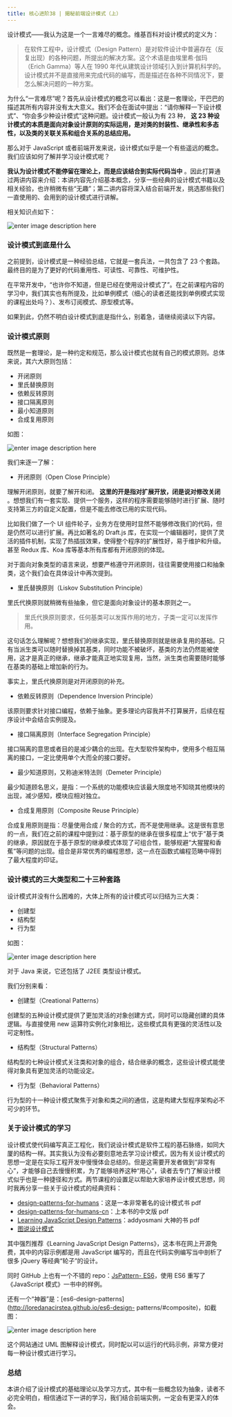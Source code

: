 ```yaml
---
title: 核心进阶38 | 揭秘前端设计模式（上）
---
```


设计模式——我认为这是一个一言难尽的概念。维基百科对设计模式的定义为：

> 在软件工程中，设计模式（Design
> Pattern）是对软件设计中普遍存在（反复出现）的各种问题，所提出的解决方案。这个术语是由埃里希·伽玛（Erich Gamma）等人在 1990
> 年代从建筑设计领域引入到计算机科学的。设计模式并不是直接用来完成代码的编写，而是描述在各种不同情况下，要怎么解决问题的一种方案。

为什么“一言难尽”呢？首先从设计模式的概念可以看出：这是一套理论，干巴巴的描述其所有内容并没有太大意义。我们不会在面试中提出：“请你解释一下设计模式”、“你会多少种设计模式”这种问题。设计模式一般认为有
23 种， **这 23 种设计模式的本质是面向对象设计原则的实际运用，是对类的封装性、继承性和多态性，以及类的关联关系和组合关系的总结应用。**

那么对于 JavaScript 或者前端开发来说，设计模式似乎是一个有些遥远的概念。我们应该如何了解并学习设计模式呢？

**我认为设计模式不能停留在理论上，而是应该结合到实际代码当中**
。因此打算通过两讲内容来介绍：本讲内容先介绍基本概念，分享一些经典的设计模式书籍以及相关经验，也许稍微有些“无趣”；第二讲内容将深入结合前端开发，挑选那些我们一直使用的、会用到的设计模式进行讲解。

相关知识点如下：

![enter image description
here](https://images.gitbook.cn/cb2e6d60-cbfe-11e9-a9bd-857608719494)

### 设计模式到底是什么

之前提到，设计模式是一种经验总结，它就是一套兵法，一共包含了 23 个套路。最终目的是为了更好的代码重用性、可读性、可靠性、可维护性。

在平常开发中，“也许你不知道，但是已经在使用设计模式了”。在之前课程内容的学习中，我们其实也有所提及，比如单例模式（细心的读者还能找到单例模式实现的课程出处吗？）、发布订阅模式、原型模式等。

如果到此，仍然不明白设计模式到底是指什么，别着急，请继续阅读以下内容。

### 设计模式原则

既然是一套理论，是一种约定和规范，那么设计模式也就有自己的模式原则。总体来说，其六大原则包括：

  * 开闭原则
  * 里氏替换原则
  * 依赖反转原则
  * 接口隔离原则
  * 最小知道原则
  * 合成复用原则

如图：

![enter image description
here](https://images.gitbook.cn/8112c980-cbfc-11e9-93b3-c35630e1847c)

我们来逐一了解：

  * 开闭原则（Open Close Principle）

理解开闭原则，就要了解开和闭。 **这里的开是指对扩展开放，闭是说对修改关闭**
。想想我们有一套实现、提供一个服务，这样的程序需要能够随时进行扩展、随时支持第三方的自定义配置，但是不能去修改已用的实现代码。

比如我们做了一个 UI 组件轮子，业务方在使用时显然不能够修改我们的代码，但是仍然可以进行扩展。再比如著名的 Draft.js
库，在实现一个编辑器时，提供了灵活的插件机制，实现了热插拔效果，使得整个程序的扩展性好，易于维护和升级。甚至 Redux 库、Koa
库等基本所有库都有开闭原则的体现。

对于面向对象类型的语言来说，想要严格遵守开闭原则，往往需要使用接口和抽象类，这个我们会在具体设计中再次提到。

  * 里氏替换原则（Liskov Substitution Principle）

里氏代换原则就稍微有些抽象，但它是面向对象设计的基本原则之一。

> 里氏代换原则要求，任何基类可以发挥作用的地方，子类一定可以发挥作用。

这句话怎么理解呢？想想我们的继承实现，里氏替换原则就是继承复用的基础。只有当派生类可以随时替换掉其基类，同时功能不被破坏，基类的方法仍然能被使用，这才是真正的继承，继承才能真正地实现复用，当然，派生类也需要随时能够在基类的基础上增加新的行为。

事实上，里氏代换原则是对开闭原则的补充。

  * 依赖反转原则（Dependence Inversion Principle）

该原则要求针对接口编程，依赖于抽象。更多理论内容我并不打算展开，后续在程序设计中会结合实例提及。

  * 接口隔离原则（Interface Segregation Principle）

接口隔离的意思或者目的是减少耦合的出现。在大型软件架构中，使用多个相互隔离的接口，一定比使用单个大而全的接口要好。

  * 最少知道原则，又称迪米特法则（Demeter Principle）

最少知道顾名思义，是指：一个系统的功能模块应该最大限度地不知晓其他模块的出现，减少感知，模块应相对独立。

  * 合成复用原则（Composite Reuse Principle）

合成复用原则是指：尽量使用合成 /
聚合的方式，而不是使用继承。这是很有意思的一点，我们在之前的课程中提到过：基于原型的继承在很多程度上“优于”基于类的继承，原因就在于基于原型的继承模式体现了可组合性，能够规避“大猩猩和香蕉”等问题的出现。组合是非常优秀的编程思想，这一点在函数式编程范畴中得到了最大程度的印证。

### 设计模式的三大类型和二十三种套路

设计模式并没有什么困难的，大体上所有的设计模式可以归结为三大类：

  * 创建型
  * 结构型
  * 行为型

如图：

![enter image description
here](https://images.gitbook.cn/1190fdb0-cbfd-11e9-942c-915593d3f51c)

对于 Java 来说，它还包括了 J2EE 类型设计模式。

我们分别来看：

  * 创建型（Creational Patterns）

创建型的五种设计模式提供了更加灵活的对象创建方式，同时可以隐藏创建的具体逻辑。与直接使用 new
运算符实例化对象相比，这些模式具有更强的灵活性以及可定制性。

  * 结构型（Structural Patterns）

结构型的七种设计模式关注类和对象的组合，结合继承的概念，这些设计模式能使得对象具有更加灵活的功能设定。

  * 行为型（Behavioral Patterns）

行为型的十一种设计模式聚焦于对象和类之间的通信，这是构建大型程序架构必不可少的环节。

### 关于设计模式的学习

设计模式使代码编写真正工程化，我们说设计模式是软件工程的基石脉络，如同大厦的结构一样。其实我认为没有必要刻意地去学习设计模式，因为有关设计模式的思想一定是在实际工程开发中慢慢体会总结的。但是这需要开发者做到“非常有心”，才能够自己去慢慢积累，为了能够培养这种“用心”，读者去专门了解设计模式似乎也是一种捷径和方式。两节课程的设置足以帮助大家培养设计模式思想，同时我再分享一些关于设计模式的经典资料：

  * [design-patterns-for-humans](https://github.com/kamranahmedse/design-patterns-for-humans)：这是一本非常著名的设计模式书 pdf
  * [design-patterns-for-humans-cn](https://github.com/guanguans/design-patterns-for-humans-cn)：上本书的中文版 pdf
  * [Learning JavaScript Design Patterns](https://addyosmani.com/resources/essentialjsdesignpatterns/book/)：addyosmani 大神的书 pdf
  * [图说设计模式](https://design-patterns.readthedocs.io/zh_CN/latest/)

其中强烈推荐《Learning JavaScript Design Patterns》，这本书在网上开源免费，其中的内容示例都是用 JavaScript
编写的，而且在代码实例编写当中剖析了很多 jQuery 等经典“轮子”的设计。

同时 GitHub 上也有一个不错的 repo：[JsPattern-
ES6](https://github.com/DavidCai1993/JsPattern-ES6)，使用 ES6 重写了《JavaScript
模式》一书中的样例。

还有一个“神器”是：[es6-design-patterns](http://loredanacirstea.github.io/es6-design-
patterns/#composite)，如截图：

![enter image description
here](https://images.gitbook.cn/765be890-cbfd-11e9-a9bd-857608719494)

这个网站通过 UML 图解释设计模式，同时配以可以运行的代码示例，非常方便对每一种设计模式进行学习。

### 总结

本讲介绍了设计模式的基础理论以及学习方式，其中有一些概念较为抽象，读者不必完全明白，相信通过下一讲的学习，我们结合前端实例，一定会有更深入的体会。

